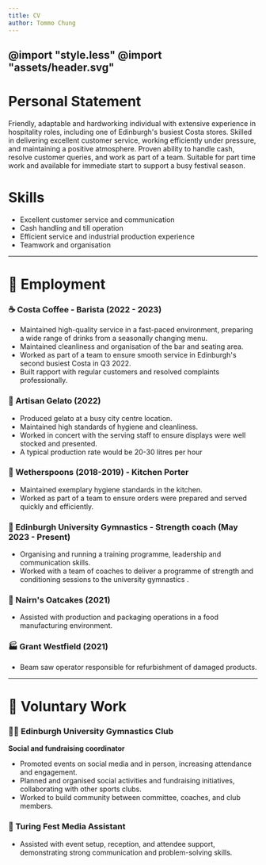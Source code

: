```yaml
---
title: CV
author: Tommo Chung
---
```


<link rel="stylesheet" href="style.less">
<link rel="preconnect" href="https://fonts.googleapis.com">
<link rel="preconnect" href="https://fonts.gstatic.com" crossorigin>
<link href="https://fonts.googleapis.com/css2?family=Cal+Sans&family=Lato:ital,wght@0,100;0,300;0,400;0,700;0,900;1,100;1,300;1,400;1,700;1,900&display=swap" rel="stylesheet">


@import "style.less"
@import "assets/header.svg"
---

# Personal Statement

Friendly, adaptable and hardworking individual with extensive experience in hospitality roles, including one of Edinburgh's busiest Costa stores. Skilled in delivering excellent customer service, working efficiently under pressure, and maintaining a positive atmosphere. Proven ability to handle cash, resolve customer queries, and work as part of a team. Suitable for part time work and available for immediate start to support a busy festival season.


# Skills

- Excellent customer service and communication
- Cash handling and till operation
- Efficient service and industrial production experience
- Teamwork and organisation


---

# 💼 Employment

### ☕ Costa Coffee - Barista (2022 - 2023)
- Maintained high-quality service in a fast-paced environment, preparing a wide range of drinks from a seasonally changing menu.
- Maintained cleanliness and organisation of the bar and seating area.
- Worked as part of a team to ensure smooth service in Edinburgh's second busiest Costa in Q3 2022.
- Built rapport with regular customers and resolved complaints professionally.

### 🍦 Artisan Gelato (2022)
- Produced gelato at a busy city centre location.
- Maintained high standards of hygiene and cleanliness.
- Worked in concert with the serving staff to ensure displays were well stocked and presented.
- A typical production rate would be 20-30 litres per hour

### 🍴 Wetherspoons (2018-2019) - Kitchen Porter
- Maintained exemplary hygiene standards in the kitchen.
- Worked as part of a team to ensure orders were prepared and served quickly and efficiently.

### 💪 Edinburgh University Gymnastics - Strength coach (May 2023 - Present)
- Organising and running a training programme, leadership and communication skills.
- Worked with a team of coaches to deliver a programme of strength and conditioning sessions to the university gymnastics .

### 🍪 Nairn's Oatcakes (2021)
- Assisted with production and packaging operations in a food manufacturing environment.

### 🏭 Grant Westfield (2021)
- Beam saw operator responsible for refurbishment of damaged products.

---

# 🤝 Voluntary Work

### 🤸‍♂️ Edinburgh University Gymnastics Club

**Social and fundraising coordinator**
- Promoted events on social media and in person, increasing attendance and engagement.
- Planned and organised social activities and fundraising initiatives, collaborating with other sports clubs.
- Worked to build community between committee, coaches, and club members.

### 📰 Turing Fest Media Assistant
- Assisted with event setup, reception, and attendee support, demonstrating strong communication and problem-solving skills.

<!-- ### UK Shuffle Community 
- Organised and participated in performances, workshops, and events, working with diverse groups of people. -->

<!-- ---

# Education

### Edinburgh University - Informatics (MInf) (2019-2025)
- Developed strong analytical, teamwork, and communication skills through group projects and presentations. -->
